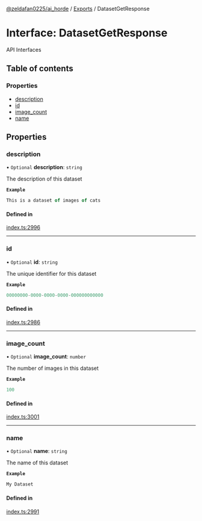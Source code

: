 [@zeldafan0225/ai_horde](../README.md) / [Exports](../modules.md) / DatasetGetResponse

# Interface: DatasetGetResponse

API Interfaces

## Table of contents

### Properties

- [description](DatasetGetResponse.md#description)
- [id](DatasetGetResponse.md#id)
- [image\_count](DatasetGetResponse.md#image_count)
- [name](DatasetGetResponse.md#name)

## Properties

### description

• `Optional` **description**: `string`

The description of this dataset

**`Example`**

```ts
This is a dataset of images of cats
```

#### Defined in

[index.ts:2996](https://github.com/ZeldaFan0225/ai_horde/blob/90eaabf/index.ts#L2996)

___

### id

• `Optional` **id**: `string`

The unique identifier for this dataset

**`Example`**

```ts
00000000-0000-0000-0000-000000000000
```

#### Defined in

[index.ts:2986](https://github.com/ZeldaFan0225/ai_horde/blob/90eaabf/index.ts#L2986)

___

### image\_count

• `Optional` **image\_count**: `number`

The number of images in this dataset

**`Example`**

```ts
100
```

#### Defined in

[index.ts:3001](https://github.com/ZeldaFan0225/ai_horde/blob/90eaabf/index.ts#L3001)

___

### name

• `Optional` **name**: `string`

The name of this dataset

**`Example`**

```ts
My Dataset
```

#### Defined in

[index.ts:2991](https://github.com/ZeldaFan0225/ai_horde/blob/90eaabf/index.ts#L2991)
